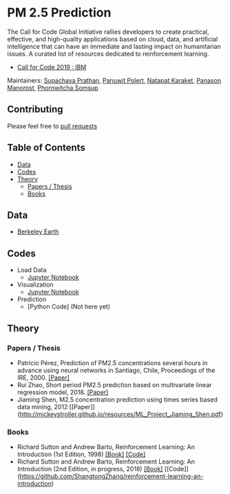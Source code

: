 # PM 2.5 Prediction  

The Call for Code Global Initiative rallies developers to create practical, effective, and high-quality applications based on cloud, data, and artificial intelligence that can have an immediate and lasting impact on humanitarian issues.
A curated list of resources dedicated to reinforcement learning.
- [Call for Code 2019 : IBM](https://callforcode.org/challenge/)

Maintainers:    [Supachaya Prathan](https://github.com/supachaya2535),
                [Panuwit Polert](https://github.com/parkkk123),
                [Natapat Karaket](https://github.com/cartoon2541),
                [Panason Manorost](...),
                [Phornwitcha Somsup](...)

## Contributing
Please feel free to [pull requests](https://github.com/supachaya2535/PM2.5-Prediction/pulls)

## Table of Contents
 - [Data](#Data)
 - [Codes](#codes)
 - [Theory](#theory)
    - [Papers / Thesis](#papers--thesis)
    - [Books](#Books)

## Data
- [Berkeley Earth](http://berkeleyearth.lbl.gov/air-quality/local/Thailand)

## Codes
- Load Data 
  - [Jupyter Notebook](https://github.com/supachaya2535/PM2.5-Prediction/blob/master/Code/Load_Data_Province.ipynb) 
- Visualization
  - [Jupyter Notebook](https://github.com/supachaya2535/PM2.5-Prediction/blob/master/Code/Vistualization.ipynb) 
- Prediction
  - [Python Code] (Not here yet)
    

## Theory

### Papers / Thesis
 - Patricio Pérez, Prediction of PM2.5 concentrations several hours in advance using neural networks in Santiago, Chile, Proceedings of the IRE, 2000. [[Paper]](https://www.sciencedirect.com/science/article/pii/S1352231099003167)
 - Rui Zhao, Short period PM2.5 prediction based on multivariate linear regression model, 2018. [[Paper]](https://www.ncbi.nlm.nih.gov/pmc/articles/PMC6062037/pdf/pone.0201011.pdf)
 - Jiaming Shen, M2.5 concentration prediction using times series based data mining, 2012 [[Paper]] (http://mickeystroller.github.io/resources/ML_Project_Jiaming_Shen.pdf)

### Books
 - Richard Sutton and Andrew Barto, Reinforcement Learning: An Introduction (1st Edition, 1998) [[Book]](http://incompleteideas.net/book/ebook/the-book.html) [[Code]](http://incompleteideas.net/book/code/code.html)
 - Richard Sutton and Andrew Barto, Reinforcement Learning: An Introduction (2nd Edition, in progress, 2018) [[Book]](http://incompleteideas.net/book/bookdraft2018jan1.pdf) [[Code]] (https://github.com/ShangtongZhang/reinforcement-learning-an-introduction)

